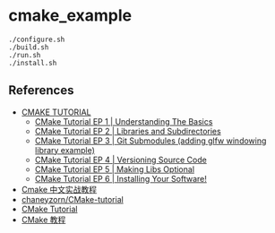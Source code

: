 # cmake_example

```
./configure.sh
./build.sh
./run.sh
./install.sh
```

## References
- [CMAKE TUTORIAL](https://www.youtube.com/playlist?list=PLalVdRk2RC6o5GHu618ARWh0VO0bFlif4)
    * [CMake Tutorial EP 1 | Understanding The Basics](https://www.youtube.com/watch?v=nlKcXPUJGwA)
    * [CMake Tutorial EP 2 | Libraries and Subdirectories](https://www.youtube.com/watch?v=kEGQKzhciKc)
    * [CMake Tutorial EP 3 | Git Submodules (adding glfw windowing library example)](https://www.youtube.com/watch?v=ED-WUk440qc)
    * [CMake Tutorial EP 4 | Versioning Source Code](https://www.youtube.com/watch?v=K3bx7NYSXVk)
    * [CMake Tutorial EP 5 | Making Libs Optional](https://www.youtube.com/watch?v=BCgnr6Frmmo)
    * [CMake Tutorial EP 6 | Installing Your Software!](https://www.youtube.com/watch?v=x7l31sbQDGk)
- [Cmake 中文实战教程](https://github.com/BrightXiaoHan/CMakeTutorial)
- [chaneyzorn/CMake-tutorial](https://github.com/chaneyzorn/CMake-tutorial)
- [CMake Tutorial](https://cmake.org/cmake/help/latest/guide/tutorial/index.html)
- [CMake 教程](https://blog.csdn.net/qq_22660775/article/details/88690954)
